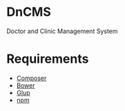 # DnCMS
Doctor and Clinic Management System

# Requirements
* [Composer](https://getcomposer.org/download/)
* [Bower](http://bower.io/)
* [Glup](https://www.npmjs.com/package/gulp-install)
* [npm](https://docs.npmjs.com/cli/install)
